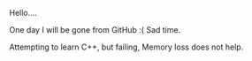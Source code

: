 Hello....

One day I will be gone from GitHub :( Sad time.

Attempting to learn C++, but failing, Memory loss does not help.
